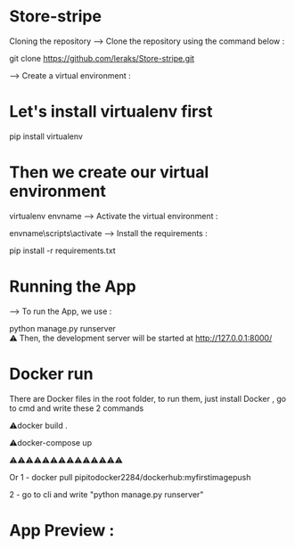 # Store-stripe
Cloning the repository
--> Clone the repository using the command below :

git clone https://github.com/leraks/Store-stripe.git


--> Create a virtual environment :

# Let's install virtualenv first
pip install virtualenv

# Then we create our virtual environment
virtualenv envname
--> Activate the virtual environment :

envname\scripts\activate
--> Install the requirements :

pip install -r requirements.txt

# Running the App
--> To run the App, we use :

python manage.py runserver <br>
⚠ Then, the development server will be started at http://127.0.0.1:8000/

# Docker run
There are Docker files in the root folder, to run them, just install Docker , go to cmd and write these 2 commands

⚠docker build .

⚠docker-compose up


⚠⚠⚠⚠⚠⚠⚠⚠⚠⚠⚠⚠⚠⚠

Or 1 - docker pull pipitodocker2284/dockerhub:myfirstimagepush

2 - go to cli and write "python manage.py runserver"

# App Preview :
